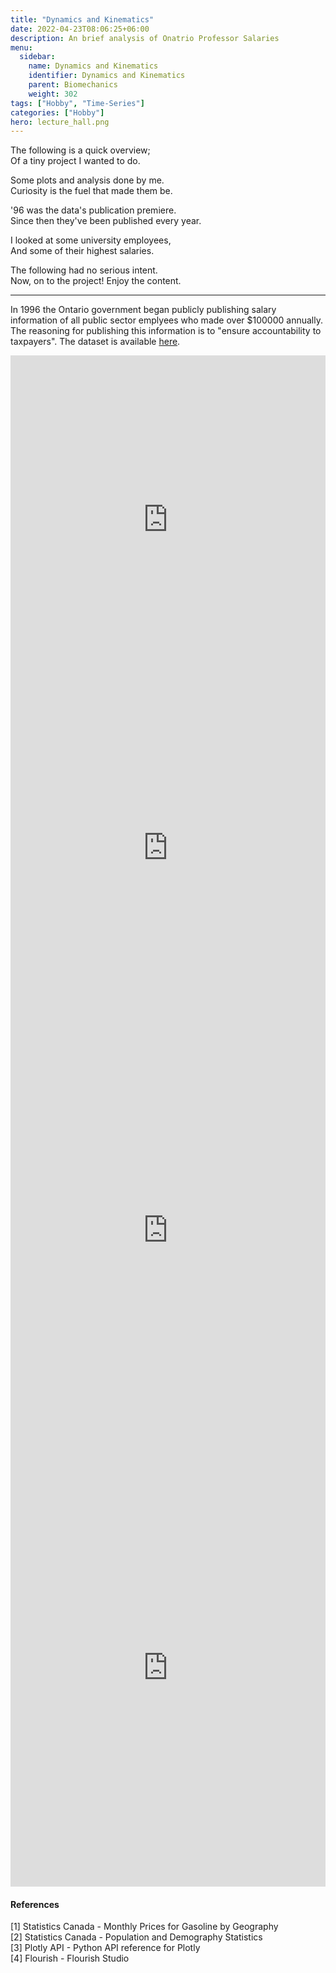 ```yaml
---
title: "Dynamics and Kinematics"
date: 2022-04-23T08:06:25+06:00
description: An brief analysis of Onatrio Professor Salaries
menu:
  sidebar:
    name: Dynamics and Kinematics
    identifier: Dynamics and Kinematics
    parent: Biomechanics
    weight: 302
tags: ["Hobby", "Time-Series"]
categories: ["Hobby"]
hero: lecture_hall.png
---
```


<div align="left">
The following is a quick overview;<br>
Of a tiny project I wanted to do.<p>

Some plots and analysis done by me.<br>
Curiosity is the fuel that made them be.<p>

'96 was the data's publication premiere.<br>
Since then they've been published every year.<p>

I looked at some university employees,<br>
And some of their highest salaries.<p>

The following had no serious intent.<br>
Now, on to the project! Enjoy the content.<p>


---


In 1996 the Ontario government began publicly publishing salary information of all public sector emplyees who made over $100000 annually. The reasoning for publishing this information is to "ensure accountability to taxpayers".  The dataset is available [here](https://www.ontario.ca/public-sector-salary-disclosure/2021/all-sectors-and-seconded-employees/). 



<iframe id="igraph" scrolling="no" style="border:none;" seamless="seamless" src="https://plotly.com/~jrkagumba/35.embed" height="525" width="100%"></iframe>
<iframe id="igraph" scrolling="no" style="border:none;" seamless="seamless" src="https://plotly.com/~jrkagumba/41.embed" height="525" width="100%"></iframe>
<iframe id="igraph" scrolling="no" style="border:none;" seamless="seamless" src="https://plotly.com/~jrkagumba/45.embed" height="700" width="100%"></iframe>
<iframe id="igraph" scrolling="no" style="border:none;" seamless="seamless" src="https://plotly.com/~jrkagumba/51.embed" height="700" width="100%"></iframe>



<div class="flourish-embed flourish-bar-chart-race" data-src="visualisation/9413426"><script src="https://public.flourish.studio/resources/embed.js"></script></div>



#### References
[1] Statistics Canada - Monthly Prices for Gasoline by Geography<br>
[2] Statistics Canada - Population and Demography Statistics<br>
[3] Plotly API - Python API reference for Plotly<br>
[4] Flourish - Flourish Studio
